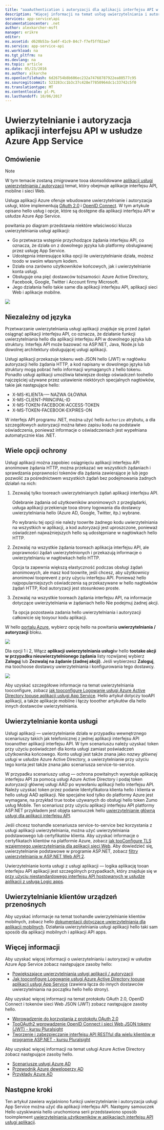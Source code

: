 ```yaml
---
title: "aaaAuthentication i autoryzacji dla aplikacji interfejsu API w usłudze Azure App Service | Dokumentacja firmy Microsoft"
description: "Więcej informacji na temat usług uwierzytelniania i autoryzacji hello dostępnych w usłudze Azure App Service dla aplikacji interfejsu API."
services: app-service\api
documentationcenter: .net
author: alexkarcher-msft
manager: erikre
editor: 
ms.assetid: d620b53a-5a6f-41c9-84c7-f7ef5ff02ae7
ms.service: app-service-api
ms.workload: na
ms.tgt_pltfrm: na
ms.devlang: na
ms.topic: article
ms.date: 05/23/2016
ms.author: alkarche
ms.openlocfilehash: 6d26754b8b606ec232a74768787922ea80577c95
ms.sourcegitcommit: 523283cc1b3c37c428e77850964dc1c33742c5f0
ms.translationtype: MT
ms.contentlocale: pl-PL
ms.lasthandoff: 10/06/2017
---
```

# <a name="authentication-and-authorization-for-api-apps-in-azure-app-service"></a>Uwierzytelnianie i autoryzacja aplikacji interfejsu API w usłudze Azure App Service
## <a name="overview"></a>Omówienie
> [!NOTE]
> W tym temacie zostaną zmigrowane tooa skonsolidowane [aplikacji usługi uwierzytelniania / autoryzacji](../app-service/app-service-authentication-overview.md) temat, który obejmuje aplikacje interfejsu API, mobilne i sieci Web.
> 
> 

Usługa aplikacji Azure oferuje wbudowane uwierzytelnianie i autoryzacja usługi, które implementują [OAuth 2.0](#oauth) i [OpenID Connect](#oauth). W tym artykule opisano hello usług i opcje, które są dostępne dla aplikacji interfejsu API w usłudze Azure App Service.

powitania po diagram przedstawia niektóre właściwości klucza uwierzytelniania usługi aplikacji:

* Go przetwarza wstępnie przychodzące żądania interfejsu API, co oznacza, że działa on z dowolnego języka lub platformy obsługiwanej przez usługę App Service.
* Udostępnia interesujące kilka opcji ile uwierzytelnianie działa, możesz toodo w swoim własnym kodem.
* Działa ona zarówno użytkowników końcowych, jak i uwierzytelnianie konta usługi. 
* Obsługuje ona pięć dostawców tożsamości: Azure Active Directory, Facebook, Google, Twitter i Account firmy Microsoft.
* Jego działania hello takie same dla aplikacji interfejsu API, aplikacji sieci Web i aplikacje mobilne.

![](./media/app-service-api-authentication/api-apps-overview.png)

## <a name="language-agnostic"></a>Niezależny od języka
Przetwarzanie uwierzytelniania usługi aplikacji znajduje się przed żądań osiągnąć aplikacji interfejsu API, co oznacza, że działanie funkcji uwierzytelniania hello dla aplikacji interfejsu API w dowolnego języka lub struktury.  Interfejs API może bazować na ASP.NET, Java, Node.js lub dowolnej architektury obsługującej usługi aplikacji.

Usługi aplikacji przekazuje tokenu web JSON hello (JWT) w nagłówku autoryzacji hello żądania HTTP, a kod napisany w dowolnego języka lub struktury mogą pobrać hello informacji wymaganych z hello tokenu. Ponadto usługi aplikacji umożliwia łatwiejsze dostęp oświadczeń toohello najczęściej używane przez ustawienie niektórych specjalnych nagłówków, takie jak następujące hello:

* X-MS-KLIENTA-— NAZWA GŁÓWNA
* X-MS-CLIENT-PRINCIPAL-ID
* X-MS-TOKEN-FACEBOOK-ACCESS-TOKEN
* X-MS-TOKEN-FACEBOOK-EXPIRES-ON

W interfejs API programu .NET, można użyć hello `Authorize` atrybutu, a dla szczegółowych autoryzacji można łatwo zapisu kodu na podstawie oświadczenia, ponieważ informacje o oświadczeniach jest wypełniana automatycznie klas .NET.

## <a name="multiple-protection-options"></a>Wiele opcji ochrony
Usługi aplikacji można zapobiec osiągnięciu aplikacji interfejsu API anonimowe żądania HTTP, można przekazać we wszystkich żądaniach i sprawdzania poprawności tokenów dla żądania zawierające je lub jego pozwolić za pośrednictwem wszystkich żądań bez podejmowania żadnych działań na nich:

1. Zezwalaj tylko tooreach uwierzytelnianych żądań aplikacji interfejsu API.
   
    Odebranie żądania od użytkowników anonimowych z przeglądarki, usługa aplikacji przekieruje tooa strony logowania dla dostawcy uwierzytelniania hello (Azure AD, Google, Twitter, itp.) wybrane. 
   
    Po wybraniu tej opcji nie należy toowrite żadnego kodu uwierzytelniania na wszystkich w aplikacji, a kod autoryzacji jest uproszczone, ponieważ oświadczeń najważniejszych hello są udostępniane w nagłówkach hello HTTP.
2. Zezwalaj na wszystkie żądania tooreach aplikacja interfejsu API, ale poprawności żądań uwierzytelnionych i przekazują informacje o uwierzytelnianiu w nagłówkach hello HTTP.
   
    Opcja ta zapewnia większą elastyczność podczas obsługi żądań anonimowych, ale masz kod toowrite, jeśli chcesz, aby użytkownicy anonimowi tooprevent z przy użyciu interfejsu API. Ponieważ hello najpopularniejszych oświadczenia są przekazywane w hello nagłówków żądań HTTP, Kod autoryzacji jest stosunkowo proste.
3. Zezwalaj na wszystkie tooreach żądania interfejsu API, na informacje dotyczące uwierzytelniania w żądaniach hello Nie podejmuj żadnej akcji.
   
    Ta opcja pozostawia zadania hello uwierzytelniania i autoryzacji całkowicie się tooyour kodu aplikacji.

W hello [portalu Azure](https://portal.azure.com/), wybierz opcję hello na powitania **uwierzytelniania / autoryzacji** bloku.

![](./media/app-service-api-authentication/authblade.png)

Dla opcji 1 i 2, Włącz **aplikacji uwierzytelniania usługi**w hello **tootake akcji w przypadku nieuwierzytelnionego żądania** listy rozwijanej wybierz **Zaloguj** lub **Zezwalaj na żądanie (żadnej akcji)**.  Jeśli wybierzesz **Zaloguj**, ma toochoose dostawcy uwierzytelniania i konfigurowania tego dostawcy.

![](./media/app-service-api-authentication/actiontotake.png)

Aby uzyskać szczegółowe informacje na temat uwierzytelniania tooconfigure, zobacz [jak tooconfigure Logowanie usługi Azure Active Directory toouse aplikacji usługi App Service](../app-service-mobile/app-service-mobile-how-to-configure-active-directory-authentication.md). Hello artykuł dotyczy tooAPI aplikacji, a także aplikacje mobilne i łączy tooother artykułów dla hello innych dostawców uwierzytelniania.

## <a id="internal"></a>Uwierzytelnianie konta usługi
Usługi aplikacji — uwierzytelnianie działa w przypadku wewnętrznego scenariuszy takich jak telefonicznej z jednej aplikacji interfejsu API tooanother aplikacji interfejsu API. W tym scenariuszu należy uzyskać token przy użyciu poświadczeń dla konta usługi zamiast poświadczeń użytkownika końcowego. Konto usługi jest także znana jako *nazwy głównej usługi* w usłudze Azure Active Directory, a uwierzytelnianie przy użyciu tego konta jest także znana jako scenariusza service-to-service. 

W przypadku scenariuszy usług — ochrona powitalnych wywołuje aplikację interfejsu API za pomocą usługi Azure Active Directory i podaj token autoryzacji głównej usługi AAD po wywołaniu aplikacji hello interfejsu API. Należy uzyskać token przez podanie Identyfikatora klienta hello i klienta w hello usługi AAD aplikacji. Nie specjalne kod tylko do platformy Azure jest wymagane, na przykład true toobe używanych do obsługi hello token Zumo usług Mobile. Ten scenariusz przy użyciu aplikacji interfejsu API platformy ASP.NET przykładem jest objęta samouczek hello [uwierzytelnianie główną usługi dla aplikacji interfejsu API](app-service-api-dotnet-service-principal-auth.md).

Jeśli chcesz toohandle scenariusza service-to-service bez korzystania z usługi aplikacji uwierzytelniania, można użyć uwierzytelniania podstawowego lub certyfikatów klienta. Aby uzyskać informacje o certyfikatach klientów na platformie Azure, zobacz [jak tooConfigure TLS wzajemnego uwierzytelniania dla aplikacji sieci Web](../app-service-web/app-service-web-configure-tls-mutual-auth.md). Aby dowiedzieć się, uwierzytelnianie podstawowe w programie ASP.NET, zobacz [filtry uwierzytelniania w ASP.NET Web API 2](http://www.asp.net/web-api/overview/security/authentication-filters).

Uwierzytelnianie konta usługi z usługi aplikacji — logika aplikację tooan interfejsu API aplikacji jest szczególnych przypadkach, który znajduje się w [przy użyciu niestandardowego interfejsu API hostowanych w usłudze aplikacji z usługą Logic apps](../logic-apps/logic-apps-custom-hosted-api.md).

## <a name="mobile-client-authentication"></a>Uwierzytelnianie klientów urządzeń przenośnych
Aby uzyskać informacje na temat toohandle uwierzytelnianie klientów mobilnych, zobacz hello [dokumentacji dotyczące uwierzytelniania dla aplikacji mobilnych](../app-service-mobile/app-service-mobile-ios-get-started-users.md). Działania uwierzytelniania usługi aplikacji hello taki sam sposób dla aplikacji mobilnych i aplikacji API apps.

## <a name="more-information"></a>Więcej informacji
Aby uzyskać więcej informacji o uwierzytelnianiu i autoryzacji w usłudze Azure App Service zobacz następujące zasoby hello:

* [Powiększające uwierzytelniania usługi aplikacji / autoryzacji](https://azure.microsoft.com/blog/announcing-app-service-authentication-authorization/)
* [Jak tooconfigure Logowanie usługi Azure Active Directory toouse aplikacji usługi App Service](../app-service-mobile/app-service-mobile-how-to-configure-active-directory-authentication.md) (zawiera łącza do innych dostawców uwierzytelniania na początku hello hello strony). 

Aby uzyskać więcej informacji na temat protokołu OAuth 2.0, OpenID Connect i tokenów sieci Web JSON (JWT) zobacz następujące zasoby hello.

* [Wprowadzenie do korzystania z protokołu OAuth 2.0](http://shop.oreilly.com/product/0636920021810.do "wprowadzenie do korzystania z protokołu OAuth 2.0") 
* [TooOAuth2 wprowadzenie OpenID Connect i sieci Web JSON tokeny (JWT) - kursu Pluralsight](http://www.pluralsight.com/courses/oauth2-json-web-tokens-openid-connect-introduction) 
* [Tworzenie i zabezpieczanie interfejsu API RESTful dla wielu klientów w programie ASP.NET - kursu Pluralsight](http://www.pluralsight.com/courses/building-securing-restful-api-aspdotnet)

Aby uzyskać więcej informacji na temat usługi Azure Active Directory zobacz następujące zasoby hello.

* [Scenariusze usługi Azure AD](http://aka.ms/aadscenarios)
* [Przewodnik Azure deweloperzy AD](http://aka.ms/aaddev)
* [Przykłady Azure AD](http://aka.ms/aadsamples)

## <a name="next-steps"></a>Następne kroki
Ten artykuł zawiera wyjaśniono funkcji uwierzytelnianie i autoryzacja usługi App Service można użyć dla aplikacji interfejsu API. Następny samouczek Hello uzyskiwania hello uruchomiona serii przedstawiono sposób tooimplement [uwierzytelniania użytkowników w aplikacjach interfejsu API usługi aplikacji](app-service-api-dotnet-user-principal-auth.md).

